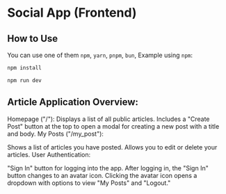 # Social App (Frontend)

## How to Use
You can use one of them `npm`, `yarn`, `pnpm`, `bun`, Example using `npm`:

```bash
npm install
```
```bash
npm run dev
```

## Article Application Overview:
Homepage ("/"):
Displays a list of all public articles.
Includes a "Create Post" button at the top to open a modal for creating a new post with a title and body.
My Posts ("/my_post"):

Shows a list of articles you have posted.
Allows you to edit or delete your articles.
User Authentication:

"Sign In" button for logging into the app.
After logging in, the "Sign In" button changes to an avatar icon.
Clicking the avatar icon opens a dropdown with options to view "My Posts" and "Logout."
